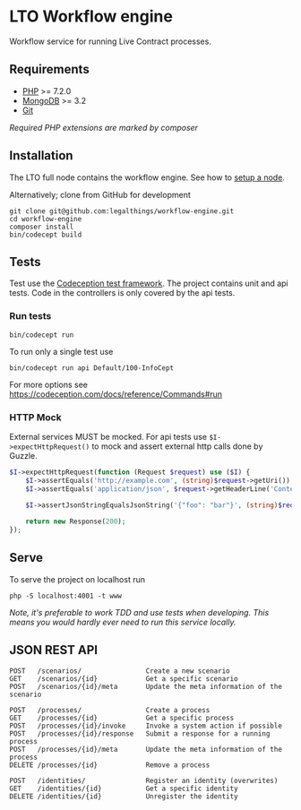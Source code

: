# LTO Workflow engine

Workflow service for running Live Contract processes.

## Requirements

- [PHP](http://www.php.net) >= 7.2.0
- [MongoDB](http://www.mongodb.org/) >= 3.2
- [Git](http://git-scm.com)

_Required PHP extensions are marked by composer_


## Installation

The LTO full node contains the workflow engine. See how to [setup a node](https://github.com/legalthings/lto).

Alternatively; clone from GitHub for development

```
git clone git@github.com:legalthings/workflow-engine.git
cd workflow-engine
composer install
bin/codecept build
```

## Tests

Test use the [Codeception test framework](https://codeception.com/). The project contains unit and api tests. Code in
the controllers is only covered by the api tests.

### Run tests

    bin/codecept run

To run only a single test use

    bin/codecept run api Default/100-InfoCept

For more options see https://codeception.com/docs/reference/Commands#run

### HTTP Mock

External services MUST be mocked. For api tests use `$I->expectHttpRequest()` to mock and assert external http calls
done by Guzzle.

```php
$I->expectHttpRequest(function (Request $request) use ($I) {
    $I->assertEquals('http://example.com', (string)$request->getUri());
    $I->assertEquals('application/json', $request->getHeaderLine('Content-Type'));

    $I->assertJsonStringEqualsJsonString('{"foo": "bar"}', (string)$request->getBody());
    
    return new Response(200);
});
```

## Serve

To serve the project on localhost run

```
php -S localhost:4001 -t www
```

_Note, it's preferable to work TDD and use tests when developing. This means you would hardly ever need to run this
service locally._


## JSON REST API

```
POST   /scenarios/                Create a new scenario
GET    /scenarios/{id}            Get a specific scenario
POST   /scenarios/{id}/meta       Update the meta information of the scenario

POST   /processes/                Create a process
GET    /processes/{id}            Get a specific process
POST   /processes/{id}/invoke     Invoke a system action if possible
POST   /processes/{id}/response   Submit a response for a running process
POST   /processes/{id}/meta       Update the meta information of the process
DELETE /processes/{id}            Remove a process

POST   /identities/               Register an identity (overwrites)
GET    /identities/{id}           Get a specific identity
DELETE /identities/{id}           Unregister the identity
```
